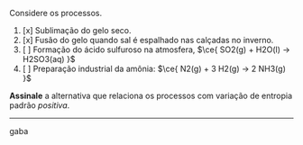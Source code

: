 Considere os processos.

1. [x] Sublimação do gelo seco.
2. [x] Fusão do gelo quando sal é espalhado nas calçadas no inverno.
3. [ ] Formação do ácido sulfuroso na atmosfera, $\ce{ SO2(g) + H2O(l) -> H2SO3(aq) }$
4. [ ] Preparação industrial da amônia: $\ce{ N2(g) + 3 H2(g) -> 2 NH3(g) }$

**Assinale** a alternativa que relaciona os processos com variação de entropia padrão *positiva*.

---

gaba